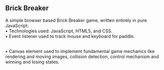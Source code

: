 
<h2>Brick Breaker</h2>
		          <p>A simple browser based Brick Breaker game, written entirely in pure JavaScript.
                  <br>• Technologies used: JavaScript, HTML5, and CSS.
                  <br>• Event listener used to track mouse and keyboard for paddle.</p>
                  <br>• Canvas element used to implement fundamental game mechanics like rendering and moving images, collision detection, control mechanism and winning and losing states.</p>